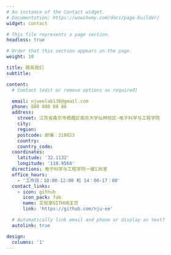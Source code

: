 ```yaml
---
# An instance of the Contact widget.
# Documentation: https://wowchemy.com/docs/page-builder/
widget: contact

# This file represents a page section.
headless: true

# Order that this section appears on the page.
weight: 10

title: 联系我们
subtitle:

content:
  # Contact (edit or remove options as required)

  email: njueelab136@gmail.com
  phone: 888 888 88 88
  address:
    street: 江苏省南京市栖霞区南京大学仙林校区-电子科学与工程学院
    city: 
    region: 
    postcode: 邮编：210023
    country: 
    country_code:  
  coordinates:
    latitude: '32.1132'
    longitude: '118.9568'
  directions: 电子科学与工程学院一楼136室
  office_hours:
    - '工作日：10:00-12:00 和 14：00-17：00'
  contact_links:
    - icon: github
      icon_pack: fab
      name: 实验室GITHUB主页
      link: 'https://github.com/nju-ee'

  # Automatically link email and phone or display as text?
  autolink: true

design:
  columns: '1'
---
```

